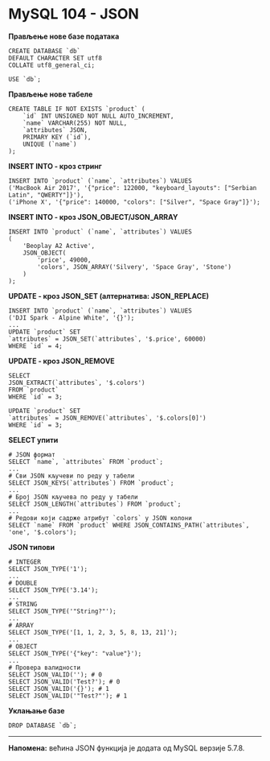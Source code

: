 # MySQL 104 - JSON

**Прављење нове базе података**

```
CREATE DATABASE `db`
DEFAULT CHARACTER SET utf8
COLLATE utf8_general_ci;

USE `db`;
```

**Прављење нове табеле**

```
CREATE TABLE IF NOT EXISTS `product` (
	`id` INT UNSIGNED NOT NULL AUTO_INCREMENT,
	`name` VARCHAR(255) NOT NULL,
	`attributes` JSON,
	PRIMARY KEY (`id`),
	UNIQUE (`name`)
);
```

**INSERT INTO - кроз стринг**

```
INSERT INTO `product` (`name`, `attributes`) VALUES
('MacBook Air 2017', '{"price": 122000, "keyboard_layouts": ["Serbian Latin", "QWERTY"]}'),
('iPhone X', '{"price": 140000, "colors": ["Silver", "Space Gray"]}');
```

**INSERT INTO - кроз JSON_OBJECT/JSON_ARRAY**

```
INSERT INTO `product` (`name`, `attributes`) VALUES
(
	'Beoplay A2 Active',
	JSON_OBJECT(
		'price', 49000,
		'colors', JSON_ARRAY('Silvery', 'Space Gray', 'Stone')
	)
);
```

**UPDATE - кроз JSON_SET (алтернатива: JSON_REPLACE)**

```
INSERT INTO `product` (`name`, `attributes`) VALUES
('DJI Spark - Alpine White', '{}');
...
UPDATE `product` SET
`attributes` = JSON_SET(`attributes`, '$.price', 60000)
WHERE `id` = 4;
```

**UPDATE - кроз JSON_REMOVE**

```
SELECT
JSON_EXTRACT(`attributes`, '$.colors')
FROM `product`
WHERE `id` = 3;

UPDATE `product` SET
`attributes` = JSON_REMOVE(`attributes`, '$.colors[0]')
WHERE `id` = 3;
```

**SELECT упити**

```
# JSON формат
SELECT `name`, `attributes` FROM `product`;
...
# Сви JSON кључеви по реду у табели
SELECT JSON_KEYS(`attributes`) FROM `product`;
...
# Број JSON кључева по реду у табели
SELECT JSON_LENGTH(`attributes`) FROM `product`;
...
# Редови који садрже атрибут `colors` у JSON колони
SELECT `name` FROM `product` WHERE JSON_CONTAINS_PATH(`attributes`, 'one', '$.colors');
```

**JSON типови**

```
# INTEGER
SELECT JSON_TYPE('1');
...
# DOUBLE
SELECT JSON_TYPE('3.14');
...
# STRING
SELECT JSON_TYPE('"String?"');
...
# ARRAY
SELECT JSON_TYPE('[1, 1, 2, 3, 5, 8, 13, 21]');
...
# OBJECT
SELECT JSON_TYPE('{"key": "value"}');
...
# Провера валидности
SELECT JSON_VALID(''); # 0
SELECT JSON_VALID('Test?'); # 0
SELECT JSON_VALID('{}'); # 1
SELECT JSON_VALID('"Test?"'); # 1
```

**Уклањање базе**

``DROP DATABASE `db`;``

---

**Напомена:** већина JSON функција је додата од MySQL верзије 5.7.8.
